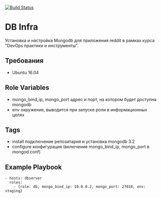 [![Build Status](https://travis-ci.org/woyager/db.svg?branch=master)](https://travis-ci.org/woyager/db)

DB Infra
=========

Установка и настройка Mongodb для приложения reddit в рамках курса "DevOps практики и инструменты".

Требования
----------

* Ubuntu 16.04

Role Variables
--------------

* mongo_bind_ip, mongo_port адрес и порт, на котором будет доступна mongodb
* env окружение, выводится при запуске роли в информационных целях

Tags
----

* install подключение репозитария и установка mongodb 3.2
* configure конфигурация (включение mongo_bind_ip, mongo_port в mongod.conf)

Example Playbook
----------------

    - hosts: dbserver
      roles:
        - {role: db, mongo_bind_ip: 10.0.0.2, mongo_port: 27018, env: staging}

